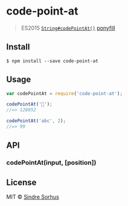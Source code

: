 # code-point-at

> ES2015 [`String#codePointAt()`](https://developer.mozilla.org/en-US/docs/Web/JavaScript/Reference/Global_Objects/String/codePointAt) [ponyfill](https://ponyfill.com)

## Install

```text
$ npm install --save code-point-at
```

## Usage

```javascript
var codePointAt = require('code-point-at');

codePointAt('🐴');
//=> 128052

codePointAt('abc', 2);
//=> 99
```

## API

### codePointAt\(input, \[position\]\)

## License

MIT © [Sindre Sorhus](https://sindresorhus.com)

